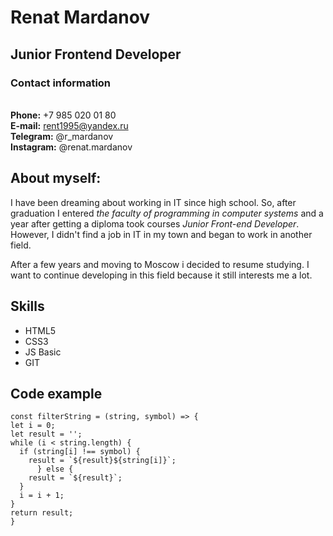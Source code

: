 # Renat Mardanov
## Junior Frontend Developer
### Contact information
\
**Phone:** +7 985 020 01 80\
**E-mail:** rent1995@yandex.ru\
**Telegram:** @r_mardanov\
**Instagram:** @renat.mardanov 

## About myself:

I have been dreaming about working in IT since high school. So, after graduation I entered *the faculty of programming in computer systems* and a year after getting a diploma took courses *Junior Front-end Developer*. However, I didn't find a job in IT in my town and began to work in another field.

After a few years and moving to Moscow i decided to resume studying. I want to continue developing in this field because it still interests me a lot.

## Skills

* HTML5
* CSS3
* JS Basic
* GIT

## Code example

```
const filterString = (string, symbol) => {
let i = 0;
let result = '';
while (i < string.length) {
  if (string[i] !== symbol) {
    result = `${result}${string[i]}`;
      } else {
    result = `${result}`;
  }
  i = i + 1;
}
return result;
}
```